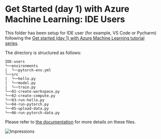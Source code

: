 # Get Started (day 1) with Azure Machine Learning: IDE Users

This folder has been setup for IDE user (for example, VS Code or Pycharm) following the [Get started (day 1) with Azure Machine Learning tutorial series](https://aka.ms/day1aml).

The directory is structured as follows:

```Text
IDE-users
└──environments
|  └──pytorch-env.yml
└──src
|  └──hello.py
|  └──model.py
|  └──train.py
└──01-create-workspace.py
└──02-create-compute.py
└──03-run-hello.py
└──04-run-pytorch.py
└──05-upload-data.py
└──06-run-pytorch-data.py
```

Please refer to [the documentation](https://aka.ms/day1aml) for more details on these files.

![Impressions](https://PixelServer20190423114238.azurewebsites.net/api/impressions/MachineLearningNotebooks/tutorials/get-started-day1/IDE/README.png)